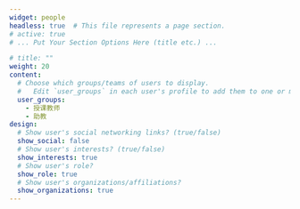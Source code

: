 ```yaml
---
widget: people
headless: true  # This file represents a page section.
# active: true
# ... Put Your Section Options Here (title etc.) ...

# title: ""
weight: 20
content:
  # Choose which groups/teams of users to display.
  #   Edit `user_groups` in each user's profile to add them to one or more of these groups.
  user_groups:
    - 授课教师
    - 助教
design:
  # Show user's social networking links? (true/false)
  show_social: false
  # Show user's interests? (true/false)
  show_interests: true
  # Show user's role?
  show_role: true
  # Show user's organizations/affiliations?
  show_organizations: true
---
```

